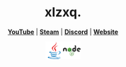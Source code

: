<h1 align="center">xlzxq.</a></h1>

<p align="center">
  <strong><a href="https://youtube.com/@xlzxq.">YouTube</a></strong> |
  <strong><a href="https://steamcommunity.com/id/xlzxq/">Steam</a></strong> |
  <strong><a href="https://discord.com/users/949351061775343667">Discord</a></strong> |
  <strong><a href="https://xlzxq.lol">Website</a></strong>
</p>

<p align="center"><a href="https://www.java.com"><img src="https://raw.githubusercontent.com/devicons/devicon/master/icons/java/java-original.svg" width="40" height="40"/></a><a href="https://nodejs.org"><img src="https://raw.githubusercontent.com/devicons/devicon/master/icons/nodejs/nodejs-original-wordmark.svg" width="40" height="40"/></a></p>
